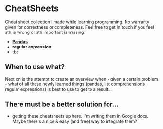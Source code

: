 # CheatSheets
Cheat sheet collection I made while learning programming. No warranty given for correctness or completeness. Feel free to get in touch if you feel sth is wrong or sth important is missing

* [**Pandas**](https://docs.google.com/document/d/132xwnKOXgwkpGglbY8J44CCp0QHsaqNkAG9RTGDMQsA/pub)
* **regular expression**
* tbc

## When to use what?
Next on is the attempt to create an overview when - given a certain problem - what of all these newly learned things (pandas, list comprehensions, regular expressions) is best to use to get to a result...

## There must be a better solution for...
- getting these cheatsheets up here. I'm writing them in Google docs. Maybe there's a nice & easy (and free) way to integrate them?
